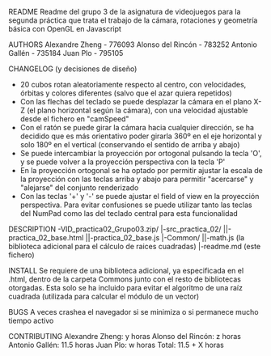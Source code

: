 README
  Readme del grupo 3 de la asignatura de videojuegos para la segunda práctica
  que trata el trabajo de la cámara, rotaciones y geometría básica con OpenGL en
  Javascript

AUTHORS
  Alexandre Zheng - 776093
  Alonso del Rincón - 783252
  Antonio Gallén - 735184
  Juan Plo - 795105

CHANGELOG (y decisiones de diseño)
  - 20 cubos rotan aleatoriamente respecto al centro, con velocidades, órbitas y
  colores diferentes (salvo que el azar quiera repetidos)
  - Con las flechas del teclado se puede desplazar la cámara en el plano X-Z
  (el plano horizontal según la cámara), con una velocidad ajustable desde el
  fichero en "camSpeed"
  - Con el ratón se puede girar la cámara hacia cualquier dirección, se ha
  decidido que es más orientativo poder girarla 360º en el eje horizontal y solo
  180º en el vertical (conservando el sentido de arriba y abajo)
  - Se puede intercambiar la proyección por ortogonal pulsando la tecla 'O', y
  se puede volver a la proyección perspectiva con la tecla 'P'
  - En la proyección ortogonal se ha optado por permitir ajustar la escala de la
  proyección con las teclas arriba y abajo para permitir "acercarse" y
  "alejarse" del conjunto renderizado
  - Con las teclas '+' y '-' se puede ajustar el field of view en la proyección
  perspectiva. Para evitar confusiones se puede utilizar tanto las teclas del
  NumPad como las del teclado central para esta funcionalidad

DESCRIPTION
  -VID_practica02_Grupo03.zip/
  |-src_practica_02/
  ||-practica_02_base.html
  ||-practica_02_base.js
  |-Common/
  ||-math.js (la biblioteca adicional para el cálculo de raices cuadradas)
  |-readme.md (este fichero)

INSTALL
  Se requiere de una biblioteca adicional, ya especificada en el .html, dentro
  de la carpeta Commons junto con el resto de bibliotecas otorgadas. Esta solo
  se ha incluido para evitar el algoritmo de una raíz cuadrada (utilizada para
  calcular el módulo de un vector)

BUGS
  A veces crashea el navegador si se minimiza o si permanece mucho tiempo activo

CONTRIBUTING
  Alexandre Zheng:    y horas
  Alonso del Rincón:  z horas
  Antonio Gallén:     11.5 horas
  Juan Plo:           w horas
  Total:              11.5 + X horas
